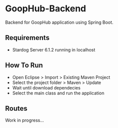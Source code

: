 # GoopHub-Backend
Backend for GoopHub application using Spring Boot.

## Requirements
- Stardog Server 6.1.2 running in localhost

## How To Run
- Open Eclipse > Import > Existing Maven Project
- Select the project folder > Maven > Update
- Wait until download dependecies
- Select the main class and run the application

## Routes
Work in progress...
